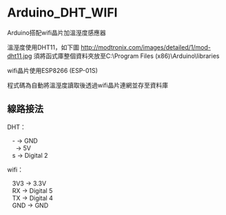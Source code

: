# Arduino_DHT_WIFI
Arduino搭配wifi晶片加溫溼度感應器

溫溼度使用DHT11，如下圖
http://modtronix.com/images/detailed/1/mod-dht11.jpg
須將函式庫整個資料夾放至C:\Program Files (x86)\Arduino\libraries

wifi晶片使用ESP8266 (ESP-01S)

程式碼為自動將溫溼度讀取後透過wifi晶片連網並存至資料庫

線路接法
--------
DHT：

    - → GND    
      → 5V    
    s → Digital 2 
       

wifi：

    3V3 → 3.3V    
    RX → Digital 5    
    TX → Digital 4    
    GND → GND    
